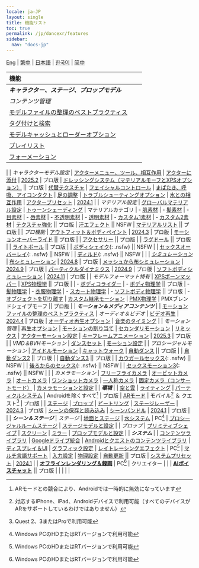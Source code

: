 ```yaml
---
locale: ja-JP
layout: single
title: 機能リスト
toc: true
permalink: /jp/dancexr/features
sidebar:
  nav: "docs-jp"
---
```

[Eng](/dancexr/features) | [繁中](/tw/dancexr/features) | [日本語](/jp/dancexr/features) | [한국어](/kr/dancexr/features) | [简中](/zh/dancexr/features)

| 機能 |  |  |
| :--- | --- |---: |
| ***キャラクター、ステージ、プロップモデル*** 
| *コンテンツ管理*
| [モデルファイルの整理のベストプラクティス](preparecontent#3d-models)
| [タグ付けと検索](features/tagging) 
| [モデルキャッシュとローダーオプション](features/loader_options) 
| [プレイリスト](features/actor_playlist)
| [フォーメーション](features/formation)
|
| *キャラクターモデル設定*
| [アクターメニュー、ツール、相互作用](features/actor_tools)
| [アクターに添付](features/attach-to-actor.md) | [2025.2](releases/2025.2) | プロ版
| [ドレッシングシステム（マテリアルモーフとXPSオプション）](features/optionals) || プロ版
| [代替テクスチャ](features/alternative_textures)
| [フェイシャルコントロール](features/facial_control)
| [まばたき、呼吸、アイコンタクト](features/eyecontact)
| [足の調整](features/feet_adjustments)
| [トラブルシューティングオプション](features/troubleshooting_options)
| [水との相互作用](features/water_interaction.md)
| [アクタープリセット](features/actor_presets.md) | [2024.1](releases/2024.1.md)
|
| *マテリアル設定*
| [グローバルマテリアル設定](features/material_global.md)
| [トゥーンシェーディング](features/toon_shading.md)
| マテリアルカテゴリ
| - [肌素材](features/material_skin.md)
| - [髪素材](features/material_hair.md)
| - [目素材](features/material_eyes.md)
| - [唇素材](features/material_lips.md)
| - [不透明素材](features/material_opaque.md)
| - [透明素材](features/material_transparent.md)
| - [カスタム1素材](features/material_custom1.md)
| - [カスタム2素材](features/material_custom1.md)
| [テクスチャ強化](features/texture_enhancement.md) || プロ版
| [汗エフェクト](features/sweat_effect.md) || NSFW
| [マテリアルリスト](features/material_settings.md#material-list) || プロ版
|
| *プロ機能*
| [アウトフィット＆ボディペイント](features/outfit_body_paint) | [2024.3](releases/2024.3.md) | プロ版
| [モーションオーバーライド](features/motion_override) || プロ版 |
| [アクセサリー](features/accessory.md) || プロ版 |
| [ラグドール](features/ragdoll.md) || プロ版 |
| [ライトボール](features/lightball.md) || プロ版 |
| [ボディシェイク](features/boob_shake_sex_overlay){: .nsfw} || NSFW |
| [セックスオーバーレイ](features/boob_shake_sex_overlay){: .nsfw} || NSFW |
| [ディルド](features/dildo){: .nsfw} || NSFW |
|
| *[シミュレーション](features/simulation.md)*
| [布シミュレーション](features/cloth_simulation.md) | [2024.8](releases/2024.8.md) | プロ版
| [メッシュから布シミュレーション](features/cloth_simulation.md#mesh_to_cloth) | [2024.9](releases/2024.9.md) | プロ版
| [パーティクルダイナミクス](features/particle_dynamics.md) | [2024.9](releases/2024.9.md) | プロ版
| [ソフトボディシミュレーション](features/particle_dynamics.md#softbody) | [2024.11](releases/2024.9.md) | プロ版
|
| *モデルフォーマット特有*
| [XPSボーンマッパー](features/bone_mapper.md)
| [XPS物理学](features/xps_physics) || プロ版 |
| - [ボディコライダー](features/xps_body_colliders.md)
| - [ボディ物理学](features/xps_boobs.md) || プロ版
| - [髪物理学](features/xps_hair.md)
| - [衣服物理学](features/xps_cloth.md)
| - [スカート物理学](features/xps_skirt.md)
| - [ソフトボディ物理学](features/xps_softbody.md) || プロ版
| - [オブジェクトを切り離す](features/xps_detach.md)
| [カスタム継承モーション](features/custom_inherit.md)
| [PMX物理学](features/pmx_physics)
| PMXブレンドシェイプモーフ || プロ版
|
| ***モーション＆メディアコンテンツ*** |
| [モーションファイルの整理のベストプラクティス](preparecontent#motion-files)
| *オーディオ＆ビデオ*
| [ビデオ再生](features/video_playback) | [2024.4](releases/2024.4.md) | プロ版
| [オーディオ再生オプション](features/audio_options)
| [音楽のタイミング](features/music_timing)
|
| *モーション管理*
| [再生オプション](features/playback_options)
| [モーションの割り当て](features/assign_motion)
| [セカンダリモーション](features/secondary_motion)
| [リミックス](features/remix)
| [アクターモーション設定](features/actor_motion_settings)
| [キーフレームアニメーション](features/keyframe_animation.md) | [2025.3](releases/2025.3.md) | プロ版
|
| *VMD＆BVHモーション*
| [ダンスセット](features/dance_set)
| [モーション設定](features/motion_settings)
|
| *プロシージャルモーション*
| [アイドルモーション](features/idle_motion.md)
| [キャットウォーク](features/catwalk.md)
| [自動ダンス](features/autodance) || プロ版 |
| [自動ダンス2](features/autodance2) || プロ版 |
| [自動ダンス3](features/autodance3.md) || プロ版 |
| [カウガールセックス](features/scg_motion){: .nsfw} || NSFW |
| [後ろからのセックス](features/sfb_motion){: .nsfw} || NSFW |
| [セックスモーション3](features/sm3_motion){: .nsfw} || NSFW |
|
| *カメラモーション*
| [フリーフライカメラ](features/camera)
| [オービットカメラ](features/camera)
| [オートカメラ](features/camera)
| [ワンショットカメラ](features/camera)
| [一人称カメラ](features/camera)
| [固定カメラ（コンサートモード）](features/camera)
| [カメラモーションと設定](features/camera)
|
| ***環境*** |
| [空と雲](features/skymap)
| [ライティング](features/lighting)
| [パーティクルシステム](features/particles) | Androidを除くすべて[^4] | プロ版
| [ARモード](features/ar_mode) | モバイル[^2] ＆ クエスト[^3] | プロ版 | 
| [ステージ](features/stages)
| [プロップ](features/props)
| [ビートリング](features/beats_ring.md)
| [ステージレーザー](features/laser.md) | [2024.3](releases/2024.3.md) | プロ版
| [シーンの保存と読み込み](features/save_scene.md)
| [シーンバンドル](features/scene_bundle.md) | [2024.1](releases/2024.1.md) | プロ版 |
|
| ***シーン＆ステージ***
| *ステージ*
| [地面とステージ](features/ground)
| [水システム](features/water_system.md) | PC[^1]
| [プロシージャルルームステージ](features/room_stage)
| [ステージモデルと設定](features/stages)
|
| *プロップ*
| [プリミティブシェイプ](features/primitive_shapes)
| [スクリーン](features/screen.md)
| [ミラー](features/mirror.md)
| [プロップモデルと設定](features/props.md)
|
| ***システム*** |
| [コンテンツライブラリ](preparecontent)
| [Googleドライブ統合](features/googledrive)
| [Androidとクエストのコンテンツライブラリ](content_android_quest)
| [ディスプレイ＆UI](features/display_settings)
| [グラフィック設定](features/graphics)
| [レイトレーシングエフェクト](features/raytracing.md) | PC[^1]
| [マルチ言語サポート](features/languages.md)
| [入力設定](features/controls)
| [物理設定](features/system_physics)
| [自動更新](features/autoupdate) || プロ版
| [システムプリセット](features/system_presets.md) | [2024.1](releases/2024.1.md)
|
| [**オフラインレンダリング＆録画**](creator.md) | PC[^1] | クリエイター | 
|
| [**AIボイスチャット**](ai_chat) || プロ版 |
|  |  |  |


[^1]: Windows PCのHDまたはRTバージョンで利用可能

[^2]: 対応するiPhone、iPad、Androidデバイスで利用可能（すべてのデバイスがARをサポートしているわけではありません）

[^3]: Quest 2、3またはProで利用可能

[^4]: ARモードとの競合により、Androidでは一時的に無効になっています